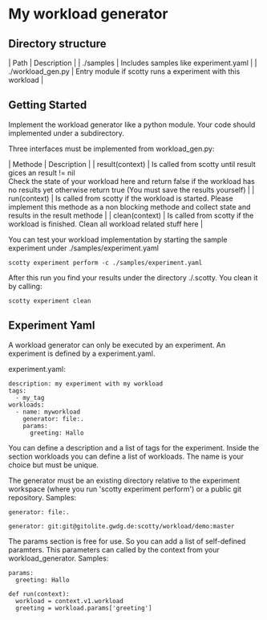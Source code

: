My workload generator
=====================

Directory structure
-------------------

| Path              | Description |
| ./samples         | Includes samples like experiment.yaml |
| ./workload_gen.py | Entry module if scotty runs a experiment with this workload |

Getting Started
---------------

Implement the workload generator like a python module. Your code should implemented under a subdirectory.

Three interfaces must be implemented from workload_gen.py:

| Methode         | Description |
| result(context) | Is called from scotty until result gices an result != nil <br> Check the state of your workload here and return false if the workload has no results yet otherwise return true (You must save the results yourself) |
| run(context)    | Is called from scotty if the workload is started. Please implement this methode as a non blocking methode and collect state and results in the result methode |
| clean(context)  | Is called from scotty if the workload is finished. Clean all workload related stuff here |

You can test your workload implementation by starting the sample experiment under ./samples/experiment.yaml

    scotty experiment perform -c ./samples/experiment.yaml

After this run you find your results under the directory ./.scotty. You clean it by calling:

    scotty experiment clean 

Experiment Yaml
---------------

A workload generator can only be executed by an experiment. An experiment is defined by a experiment.yaml.

experiment.yaml:

    description: my experiment with my workload
    tags:
      - my_tag
    workloads:
      - name: myworkload
        generator: file:.
        params:
          greeting: Hallo

You can define a description and a list of tags for the experiment. Inside the section workloads you can define a list of workloads. The name is your choice but must be unique. 

The generator must be an existing directory relative to the experiment workspace (where you run 'scotty experiment perform') or a public git repository. Samples:

    generator: file:.

    generator: git:git@gitolite.gwdg.de:scotty/workload/demo:master

The params section is free for use. So you can add a list of self-defined paramters. This parameters can called by the context from your workload_generator. Samples:

    params:
      greeting: Hallo

    def run(context):
      workload = context.v1.workload
      greeting = workload.params['greeting']
